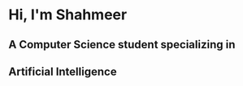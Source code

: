 # Hi, I'm Shahmeer<br>
## A Computer Science student specializing in<br>
## Artificial Intelligence
